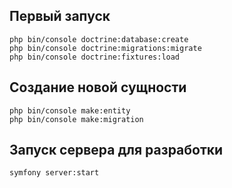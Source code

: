 ## Первый запуск

```
php bin/console doctrine:database:create
php bin/console doctrine:migrations:migrate
php bin/console doctrine:fixtures:load
```

## Создание новой сущности
```
php bin/console make:entity
php bin/console make:migration
```

## Запуск сервера для разработки

`symfony server:start`